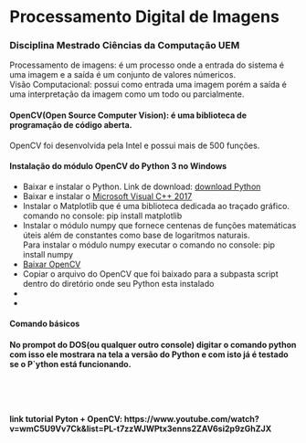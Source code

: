 <h1>Processamento Digital de Imagens</h1>
<h3>Disciplina Mestrado Ciências da Computação UEM</h3>

<p> Processamento de imagens: é um processo onde a entrada do sistema é uma imagem e a saída é um conjunto de valores númericos.
<br>
Visão Computacional: possui como entrada uma imagem porém a saída é uma interpretação da imagem como um todo ou parcialmente.

</p>
<h4>OpenCV(Open Source Computer Vision): é uma biblioteca de programação de código aberta. </h4>
<p>OpenCV foi desenvolvida pela Intel e possui mais de 500 funções.</p>

<h4>Instalação do módulo OpenCV do Python 3  no Windows</h4>
	<ul>
		<li>Baixar e instalar o Python. Link de download: <a href='https://www.python.org/downloads/'>download Python</a></li>
		<li>Baixar e instalar o <a href='https://support.microsoft.com/en-us/help/2977003/the-latest-supported-visual-c-downloads'>Microsoft Visual C++ 2017</a></li>
		<li>Instalar o Matplotlib que é uma biblioteca dedicada ao traçado gráfico.<br>
			comando no console: pip install matplotlib</li>
		<li>Instalar o módulo numpy que fornece centenas de funções matemáticas úteis além de constantes como base de logaritmos naturais.<br>
		Para instalar o módulo numpy executar o comando no console: pip install numpy </li>
		<li><a href='https://www.lfd.uci.edu/~gohlke/pythonlibs/#opencv'>Baixar OpenCV</a></li>
		<li>Copiar o arquivo do OpenCV que foi baixado para a subpasta script dentro do diretório onde seu Python esta instalado</li>
		<li></li>
		<li></li>
	</ul>

<h4>Comando básicos<h4>
	<p>No prompot do DOS(ou qualquer outro console) digitar o comando python com isso ele mostrara na tela a versão do Python e com isto já é testado se o P`ython está funcionando.</p>



<br>
<br>
<br>
<p>link tutorial Pyton + OpenCV: https://www.youtube.com/watch?v=wmC5U9Vv7Ck&list=PL-t7zzWJWPtx3enns2ZAV6si2p9zGhZJX</p>